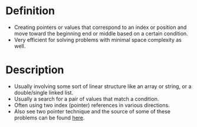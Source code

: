 # Definition

- Creating pointers or values that correspond to an index or position and move toward the beginning end or middle based on a certain condition.
- Very efficient for solving problems with minimal space complexity as well.

# Description

- Usually involving some sort of linear structure like an array or string, or a double/single linked list.
- Usually a search for a pair of values that match a condition.
- Often using two index (pointer) references in various directions.
- Also see two pointer technique and the source of some of these problems can be found [here](https://www.udemy.com/course/js-algorithms-and-data-structures-masterclass/learn/lecture/11183942#overview).
